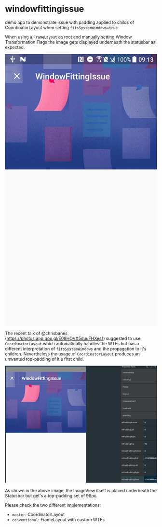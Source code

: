 # windowfittingissue

demo app to demonstrate issue with padding applied to childs of CoordinatorLayout when setting `fitsSystemWindows=true`

When using a `FrameLayout` as root and manually setting Window Transformation Flags the Image gets displayed underneath the statusbar as expected.

![Image of conventionalWay](doc/conventional.png)

The recent talk of @chrisbanes (https://photos.app.goo.gl/E09HOVX5duuFHXes1) suggested to use `CoordinatorLayout` which automatically
handles the WTFs but has a different
interpretation of `fitsSystemWindows` and the propagation to it's children.
Nevertheless the usage of `CoordinatorLayout` produces an unwanted top-padding of it's first child.

![Image of conventionalWay](doc/paddingLayoutInspector.png)

As shown in the above image, the ImageView itself is placed underneath the Statusbar but get's a top-padding set of 96px.

Please check the two different implementations:
- `master`: CoordinatorLayout
- `conventional`: FrameLayout with custom WTFs
